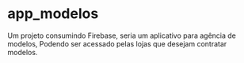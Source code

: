 # app_modelos

Um projeto consumindo Firebase, seria um aplicativo para agência de modelos, Podendo ser acessado pelas lojas que desejam contratar modelos.
